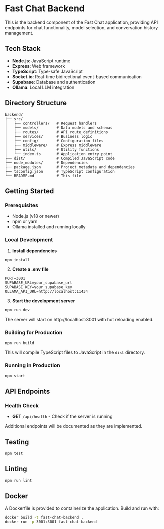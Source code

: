 # Fast Chat Backend

This is the backend component of the Fast Chat application, providing API endpoints for chat functionality, model selection, and conversation history management.

## Tech Stack

- **Node.js**: JavaScript runtime
- **Express**: Web framework
- **TypeScript**: Type-safe JavaScript
- **Socket.io**: Real-time bidirectional event-based communication
- **Supabase**: Database and authentication
- **Ollama**: Local LLM integration

## Directory Structure

```
backend/
├── src/
│   ├── controllers/   # Request handlers
│   ├── models/        # Data models and schemas
│   ├── routes/        # API route definitions
│   ├── services/      # Business logic
│   ├── config/        # Configuration files
│   ├── middleware/    # Express middleware
│   ├── utils/         # Utility functions
│   └── index.ts       # Application entry point
├── dist/              # Compiled JavaScript code
├── node_modules/      # Dependencies
├── package.json       # Project metadata and dependencies
├── tsconfig.json      # TypeScript configuration
└── README.md          # This file
```

## Getting Started

### Prerequisites

- Node.js (v18 or newer)
- npm or yarn
- Ollama installed and running locally

### Local Development

1. **Install dependencies**

```bash
npm install
```

2. **Create a .env file**

```
PORT=3001
SUPABASE_URL=your_supabase_url
SUPABASE_KEY=your_supabase_key
OLLAMA_API_URL=http://localhost:11434
```

3. **Start the development server**

```bash
npm run dev
```

The server will start on http://localhost:3001 with hot reloading enabled.

### Building for Production

```bash
npm run build
```

This will compile TypeScript files to JavaScript in the `dist` directory.

### Running in Production

```bash
npm start
```

## API Endpoints

### Health Check
- **GET** `/api/health` - Check if the server is running

Additional endpoints will be documented as they are implemented.

## Testing

```bash
npm test
```

## Linting

```bash
npm run lint
```

## Docker

A Dockerfile is provided to containerize the application. Build and run with:

```bash
docker build -t fast-chat-backend .
docker run -p 3001:3001 fast-chat-backend
``` 